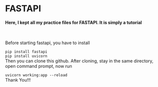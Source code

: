 # FASTAPI

<h4>Here, I kept all my practice files for FASTAPI. It is simply a tutorial</h4><br>

Before starting fastapi, you have to install<br>

`pip install fastapi`
<br>
`pip install uvicorn` 
<br>
Then you can clone this github. After cloning, stay in the same directory, open command prompt, now run<br>

`uvicorn working:app --reload`
<br>
Thank You!!!
